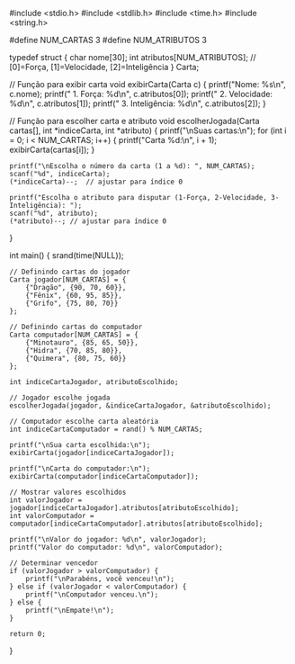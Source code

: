 #include <stdio.h>
#include <stdlib.h>
#include <time.h>
#include <string.h>

#define NUM_CARTAS 3
#define NUM_ATRIBUTOS 3

typedef struct {
    char nome[30];
    int atributos[NUM_ATRIBUTOS];  // [0]=Força, [1]=Velocidade, [2]=Inteligência
} Carta;

// Função para exibir carta
void exibirCarta(Carta c) {
    printf("Nome: %s\n", c.nome);
    printf("  1. Força: %d\n", c.atributos[0]);
    printf("  2. Velocidade: %d\n", c.atributos[1]);
    printf("  3. Inteligência: %d\n", c.atributos[2]);
}

// Função para escolher carta e atributo
void escolherJogada(Carta cartas[], int *indiceCarta, int *atributo) {
    printf("\nSuas cartas:\n");
    for (int i = 0; i < NUM_CARTAS; i++) {
        printf("Carta %d:\n", i + 1);
        exibirCarta(cartas[i]);
    }

    printf("\nEscolha o número da carta (1 a %d): ", NUM_CARTAS);
    scanf("%d", indiceCarta);
    (*indiceCarta)--;  // ajustar para índice 0

    printf("Escolha o atributo para disputar (1-Força, 2-Velocidade, 3-Inteligência): ");
    scanf("%d", atributo);
    (*atributo)--; // ajustar para índice 0
}

int main() {
    srand(time(NULL));

    // Definindo cartas do jogador
    Carta jogador[NUM_CARTAS] = {
        {"Dragão", {90, 70, 60}},
        {"Fênix", {60, 95, 85}},
        {"Grifo", {75, 80, 70}}
    };

    // Definindo cartas do computador
    Carta computador[NUM_CARTAS] = {
        {"Minotauro", {85, 65, 50}},
        {"Hidra", {70, 85, 80}},
        {"Quimera", {80, 75, 60}}
    };

    int indiceCartaJogador, atributoEscolhido;

    // Jogador escolhe jogada
    escolherJogada(jogador, &indiceCartaJogador, &atributoEscolhido);

    // Computador escolhe carta aleatória
    int indiceCartaComputador = rand() % NUM_CARTAS;

    printf("\nSua carta escolhida:\n");
    exibirCarta(jogador[indiceCartaJogador]);

    printf("\nCarta do computador:\n");
    exibirCarta(computador[indiceCartaComputador]);

    // Mostrar valores escolhidos
    int valorJogador = jogador[indiceCartaJogador].atributos[atributoEscolhido];
    int valorComputador = computador[indiceCartaComputador].atributos[atributoEscolhido];

    printf("\nValor do jogador: %d\n", valorJogador);
    printf("Valor do computador: %d\n", valorComputador);

    // Determinar vencedor
    if (valorJogador > valorComputador) {
        printf("\nParabéns, você venceu!\n");
    } else if (valorJogador < valorComputador) {
        printf("\nComputador venceu.\n");
    } else {
        printf("\nEmpate!\n");
    }

    return 0;
}

